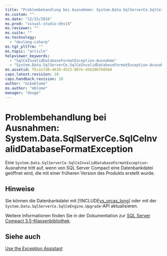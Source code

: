 ```yaml
---
title: "Problembehandlung bei Ausnahmen: System.Data.SqlServerCe.SqlCeInvalidDatabaseFormatException | Microsoft Docs"
ms.custom: ""
ms.date: "12/15/2016"
ms.prod: "visual-studio-dev14"
ms.reviewer: ""
ms.suite: ""
ms.technology: 
  - "devlang-csharp"
ms.tgt_pltfrm: ""
ms.topic: "article"
helpviewer_keywords: 
  - "SqlCeInvalidDatabaseFormatException-Ausnahme"
  - "System.Data.SqlServerCe.SqlCeInvalidDatabaseFormatException-Ausnahme"
ms.assetid: f5ca1f40-4619-4523-807e-d5b20bfb05b0
caps.latest.revision: 10
caps.handback.revision: 10
author: "mikeblome"
ms.author: "mblome"
manager: "douge"
---
```

# Problembehandlung bei Ausnahmen: System.Data.SqlServerCe.SqlCeInvalidDatabaseFormatException
Eine `System.Data.SqlServerCe.SqlCeInvalidDatabaseFormatException`\-Ausnahme tritt auf, wenn von SQL Server Compact eine Datenbankdatei geöffnet wird, die mit einer früheren Version des Produkts erstellt wurde.  
  
## Hinweise  
 Sie können die Datenbankdatei mit [!INCLUDE[vs_orcas_long](../debugger/includes/vs_orcas_long_md.md)] oder mit der `System.Data.SqlServerCe.SqlCeEngine.Upgrade`\-API aktualisieren.  
  
 Weitere Informationen finden Sie in der Dokumentation zur [SQL Server Compact 3.5\-Klassenbibliothek](http://go.microsoft.com/fwlink/?LinkID=102595).  
  
## Siehe auch  
 [Use the Exception Assistant](../Topic/How%20to:%20Use%20the%20Exception%20Assistant.md)